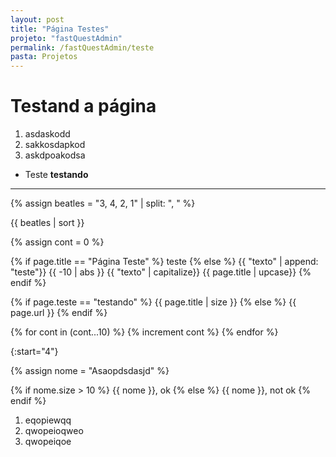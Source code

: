 ```yaml
---
layout: post
title: "Página Testes"
projeto: "fastQuestAdmin"
permalink: /fastQuestAdmin/teste
pasta: Projetos
---
```


# Testand a página
1. asdaskodd
2. sakkosdapkod
3. askdpoakodsa

- Teste
    **testando**

----

{% assign beatles = "3, 4, 2, 1" | split: ", " %}

{{ beatles | sort }}

{% assign cont = 0 %}

{% if page.title == "Página Teste" %}
    teste
{% else %}
    {{ "texto" | append: "teste"}}
    {{ -10 | abs }}
    {{ "texto" | capitalize}}
    {{ page.title | upcase}}
{% endif %}

{% if page.teste == "testando" %}
    {{ page.title | size }}
{% else %}
    {{ page.url }}
{% endif %}

{% for cont in (cont...10) %}
    {% increment cont %}
{% endfor %}

{:start="4"}

{% assign nome = "Asaopdsdasjd" %}

{% if nome.size > 10 %}
    {{ nome }}, ok
{% else %}
    {{ nome }}, not ok
{% endif %}

1. eqopiewqq
2. qwopeioqweo
3. qwopeiqoe